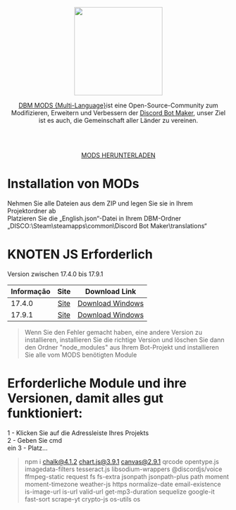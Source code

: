 

 <p align="center"><img height="200" src="https://user-images.githubusercontent.com/108380983/229547060-f69c3089-d3c7-4f77-843e-3aa37edc6973.png"></p>
 
<p align="center"><a href="https://discord.gg/HBc9u9tktd">DBM MODS {Multi-Language}</a>ist eine Open-Source-Community zum Modifizieren, Erweitern und Verbessern der <a href="https://store.steampowered.com/app/682130/Discord_Bot_Maker">Discord Bot Maker</a>, unser Ziel ist es auch, die Gemeinschaft aller Länder zu vereinen.</p>
<br><br>
<p align="center"><a href="https://github.com/DBM-Mods/Portugues/archive/refs/heads/main.zip">MODS HERUNTERLADEN</a></p>


# Installation von MODs
Nehmen Sie alle Dateien aus dem ZIP und legen Sie sie in Ihrem Projektordner ab<br>
Platzieren Sie die „English.json“-Datei in Ihrem DBM-Ordner „DISCO:\Steam\steamapps\common\Discord Bot Maker\translations“<br>

# KNOTEN JS Erforderlich

Version zwischen 17.4.0 bis 17.9.1

| Informação    |                      Site           |     Download Link           |
| ---------- | :--------------------------------------------: |   :-------------------------------------------------: |
| 17.4.0  |  [Site](https://nodejs.org/dist/v17.4.0/)   | [Download Windows](https://nodejs.org/dist/v17.4.0/node-v17.4.0-x64.msi)   |
| 17.9.1  |  [Site](https://nodejs.org/dist/v17.9.1/)   | [Download Windows](https://nodejs.org/dist/v17.9.1/node-v17.9.1-x64.msi)   |

> Wenn Sie den Fehler gemacht haben, eine andere Version zu installieren, installieren Sie die richtige Version und löschen Sie dann den Ordner "node_modules" aus Ihrem Bot-Projekt und installieren Sie alle vom MODS benötigten Module

# <b>Erforderliche Module und ihre Versionen, damit alles gut funktioniert:</b><br>
1 - Klicken Sie auf die Adressleiste Ihres Projekts<br>
2 - Geben Sie cmd<br> ein
3 - Platz...<br>
> npm i chalk@4.1.2 chart.js@3.9.1 canvas@2.9.1 qrcode opentype.js imagedata-filters tesseract.js libsodium-wrappers @discordjs/voice ffmpeg-static request fs fs-extra jsonpath jsonpath-plus path moment moment-timezone weather-js https normalize-date email-existence is-image-url is-url valid-url get-mp3-duration sequelize google-it fast-sort scrape-yt crypto-js os-utils os

